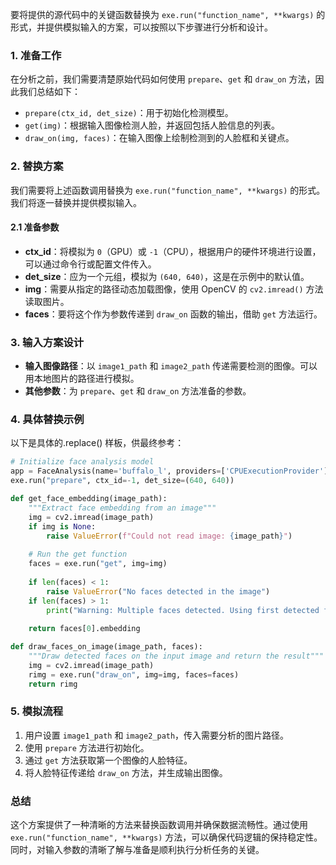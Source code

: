 要将提供的源代码中的关键函数替换为 `exe.run("function_name", **kwargs)` 的形式，并提供模拟输入的方案，可以按照以下步骤进行分析和设计。

### 1. 准备工作

在分析之前，我们需要清楚原始代码如何使用 `prepare`、`get` 和 `draw_on` 方法，因此我们总结如下：

- `prepare(ctx_id, det_size)`：用于初始化检测模型。
- `get(img)`：根据输入图像检测人脸，并返回包括人脸信息的列表。
- `draw_on(img, faces)`：在输入图像上绘制检测到的人脸框和关键点。

### 2. 替换方案

我们需要将上述函数调用替换为 `exe.run("function_name", **kwargs)` 的形式。我们将逐一替换并提供模拟输入。

#### 2.1 准备参数

- **ctx_id**：将模拟为 `0`（GPU）或 `-1`（CPU），根据用户的硬件环境进行设置，可以通过命令行或配置文件传入。
- **det_size**：应为一个元组，模拟为 `(640, 640)`，这是在示例中的默认值。
- **img**：需要从指定的路径动态加载图像，使用 OpenCV 的 `cv2.imread()` 方法读取图片。
- **faces**：要将这个作为参数传递到 `draw_on` 函数的输出，借助 `get` 方法运行。

### 3. 输入方案设计

- **输入图像路径**：以 `image1_path` 和 `image2_path` 传递需要检测的图像。可以用本地图片的路径进行模拟。
- **其他参数**：为 `prepare`、`get` 和 `draw_on` 方法准备的参数。

### 4. 具体替换示例

以下是具体的.replace() 样板，供最终参考：

```python
# Initialize face analysis model
app = FaceAnalysis(name='buffalo_l', providers=['CPUExecutionProvider'])
exe.run("prepare", ctx_id=-1, det_size=(640, 640))

def get_face_embedding(image_path):
    """Extract face embedding from an image"""
    img = cv2.imread(image_path)
    if img is None:
        raise ValueError(f"Could not read image: {image_path}")
    
    # Run the get function
    faces = exe.run("get", img=img)
    
    if len(faces) < 1:
        raise ValueError("No faces detected in the image")
    if len(faces) > 1:
        print("Warning: Multiple faces detected. Using first detected face")
    
    return faces[0].embedding

def draw_faces_on_image(image_path, faces):
    """Draw detected faces on the input image and return the result"""
    img = cv2.imread(image_path)
    rimg = exe.run("draw_on", img=img, faces=faces)
    return rimg
```

### 5. 模拟流程

1. 用户设置 `image1_path` 和 `image2_path`，传入需要分析的图片路径。
2. 使用 `prepare` 方法进行初始化。
3. 通过 `get` 方法获取第一个图像的人脸特征。
4. 将人脸特征传递给 `draw_on` 方法，并生成输出图像。

### 总结

这个方案提供了一种清晰的方法来替换函数调用并确保数据流畅性。通过使用 `exe.run("function_name", **kwargs)` 方法，可以确保代码逻辑的保持稳定性。同时，对输入参数的清晰了解与准备是顺利执行分析任务的关键。